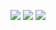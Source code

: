[![](https://img.shields.io/badge/H1-v1.1.2-informational.svg)](https://github.com/Paveloom/A9/releases/tag/H1_v1.1.2) [![](https://img.shields.io/badge/platforms-linux-3E6680.svg)](#) [![](https://img.shields.io/badge/requires-gcc%206.1%2B-critical.svg)](https://gcc.gnu.org/wiki/GFortran/News#GCC6)
